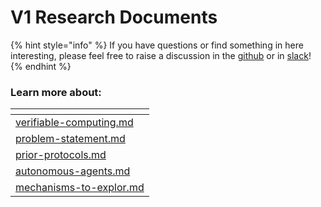 # V1 Research Documents

{% hint style="info" %}
If you have questions or find something in here interesting, please feel free to raise a discussion in the [github](https://github.com/bacalhau-project/lilypad-docs) or in [slack](https://bit.ly/bacalhau-project-slack)!
{% endhint %}

### Learn more about:

<table data-view="cards"><thead><tr><th data-card-target data-type="content-ref"></th></tr></thead><tbody><tr><td><a href="verifiable-computing.md">verifiable-computing.md</a></td></tr><tr><td><a href="problem-statement.md">problem-statement.md</a></td></tr><tr><td><a href="prior-protocols.md">prior-protocols.md</a></td></tr><tr><td><a href="autonomous-agents.md">autonomous-agents.md</a></td></tr><tr><td><a href="mechanisms-to-explor.md">mechanisms-to-explor.md</a></td></tr></tbody></table>
